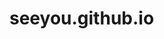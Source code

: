 # seeyou.github.io
<!doctype html>
<html lang="en">
<head>
    <meta charset="UTF-8">
    <meta name="viewport"
          content="width=device-width, user-scalable=no, initial-scale=1.0, maximum-scale=1.0, minimum-scale=1.0">
    <meta http-equiv="X-UA-Compatible" content="ie=edge">
    <link rel="stylesheet" href="style.css">
    <title>До встречи осталось:</title>
    <style>

    </style>
</head>
<body onload="time()" style="padding: 0; margin: 0; font-family: sans-serif;">
    <div class="black" style="color: #fff; background: #000; width: 50%; position:fixed; height: 100%;">
        <h2 align="center">Илья 1 Юрьевич</h1>
    </div>
    <div class="white" style="width: 50%; position:fixed; height: 100%; margin-left: 50%">
        <h2 align="center">Наталья Константиновна</h1>
    </div>

    <span id="t"></span>
    <div class="slide1" id="1">
        <img src="R.png"  />
    </div>
    <span id="block_summ"></span>
    <div class="slide2" id="2">
        <img src="l.png"  />
    </div>

<script src="https://ajax.googleapis.com/ajax/libs/jquery/2.2.0/jquery.min.js"></script>
<script src="script.js"></script>
</body>
</html>
